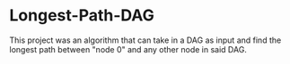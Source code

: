 # Longest-Path-DAG
This project was an algorithm that can take in a DAG as input and find the longest path between "node 0" and any other node in said DAG.
